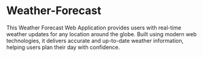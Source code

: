 # Weather-Forecast
This Weather Forecast Web Application provides users with real-time weather updates for any location around the globe. Built using modern web technologies, it delivers accurate and up-to-date weather information, helping users plan their day with confidence.
